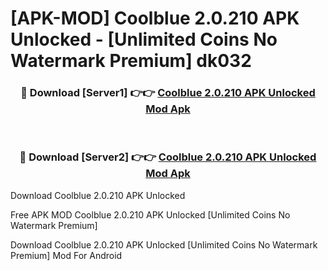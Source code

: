 # [APK-MOD] Coolblue 2.0.210 APK Unlocked - [Unlimited Coins No Watermark Premium] dk032



<div align="center">
<h3>🔴 Download [Server1] 👉👉 <a href="https://momento.my/?title=Coolblue_2.0.210_APK_Unlocked">Coolblue 2.0.210 APK Unlocked Mod Apk</a></h3><br>

<h3>🔴 Download [Server2] 👉👉 <a href="https://momento.my/?title=Coolblue_2.0.210_APK_Unlocked">Coolblue 2.0.210 APK Unlocked Mod Apk</a></h3>
</div>



Download Coolblue 2.0.210 APK Unlocked 

Free APK MOD Coolblue 2.0.210 APK Unlocked [Unlimited Coins No Watermark Premium]

Download Coolblue 2.0.210 APK Unlocked [Unlimited Coins No Watermark Premium] Mod For Android
